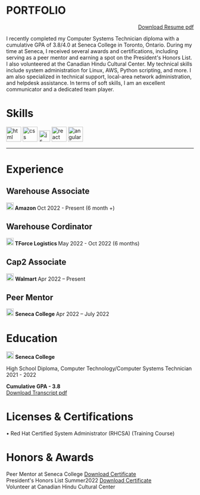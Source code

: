 #  PORTFOLIO  
<p align='right'>  <a href="https://drive.google.com/file/d/1FlMg0qfEOWrgr8PKT1fee0oDVfZ3mFdq/view?usp=share_link">Download Resume pdf </a></p>
I recently completed my Computer Systems Technician diploma with a cumulative GPA of 3.8/4.0 at Seneca College in Toronto, Ontario. During my time at Seneca, I received several awards and certifications, including serving as a peer mentor and earning a spot on the President's Honors List. I also volunteered at the Canadian Hindu Cultural Center.
My technical skills include system administration for Linux, AWS, Python scripting, and more. I am also specialized in technical support, local-area network administration, and helpdesk assistance. In terms of soft skills, I am an excellent communicator and a dedicated team player.

# Skills

<p align='left'>
  
  <img src="https://upload.wikimedia.org/wikipedia/commons/thumb/b/b0/NewTux.svg/1200px-NewTux.svg.png" alt="html" width="40" height="40">
  <img src='https://upload.wikimedia.org/wikipedia/commons/c/c0/Azure.png' alt="css" width="40" height="40">
  <img src='https://upload.wikimedia.org/wikipedia/commons/thumb/9/93/Amazon_Web_Services_Logo.svg/768px-Amazon_Web_Services_Logo.svg.png?20170912170050' height='30' width='auto' alt="js">
   <img src="https://upload.wikimedia.org/wikipedia/commons/d/dc/Javascript-shield.png" alt="react" width="auto" height="40"/>
   <img src="https://i0.wp.com/learn.onemonth.com/wp-content/uploads/2019/07/image2-1.png?fit=600%2C315&ssl=1" alt="angular" width="40" height="40"/>
</p>

--- 

# Experience
## Warehouse Associate
  <img src="http://media.corporate-ir.net/media_files/IROL/17/176060/Oct18/Amazon%20logo.PNG" alt="html" width="20" height="20"><b> Amazon </b>
  Oct 2022 - Present (6 month +)
## Warehouse Cordinator
   <img src="https://encrypted-tbn0.gstatic.com/images?q=tbn:ANd9GcTzpNq-tqFYWFdVp1BVmS8xraIMLa_7GdZFt9bd0iSE&s" alt="html" width="20" height="20"><b> TForce Logistics </b>
   May 2022 - Oct 2022 (6 months)<br>
## Cap2 Associate
<img src="https://cdn.mos.cms.futurecdn.net/5StAbRHLA4ZdyzQZVivm2c-970-80.jpg.webp" alt="html" width="20" height="20"> <b> Walmart </b>  Apr 2022 – Present <br>
## Peer Mentor 
<img src="https://res.cloudinary.com/crunchbase-production/image/upload/c_lpad,f_auto,q_auto:eco,dpr_1/tl1pb3qhlkjxqyyartnz" alt="html" width="20" height="20"> <b> Seneca College </b>  Apr 2022 – July 2022 <br>
# Education
<p align='left'>
<img src="https://res.cloudinary.com/crunchbase-production/image/upload/c_lpad,f_auto,q_auto:eco,dpr_1/tl1pb3qhlkjxqyyartnz" alt="html" width="20" height="20"> <b> Seneca College </b> <br>
<p> High School Diploma, Computer Technology/Computer Systems Technician <br>
2021 - 2022 <br></p>

<b> Cumulative GPA - 3.8</b><br>
<a href="https://drive.google.com/file/d/1G3JxZUvoFqBkoTv_LiNY1mGbcvWgKlcJ/view?usp=sharing">Download Transcript pdf </a></p>

# Licenses & Certifications
• Red Hat Certified System Administrator (RHCSA) (Training Course)

# Honors & Awards
Peer Mentor at Seneca College <a href="https://drive.google.com/file/d/1hi1NHzFQZ3qk8mmBmzy34jgSe7QyR4cC/view?usp=drivesdk"> Download Certificate </a>  <br>
President's Honors List Summer2022 <a href="https://drive.google.com/file/d/17ND2zlRc8KGHSy6kmuz2WsdJEUgIwsK9/view?usp=sharing"> Download Certificate </a>  <br> 
Volunteer at Canadian Hindu Cultural Center 








